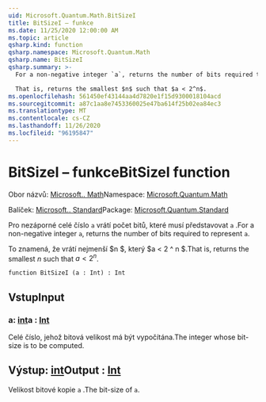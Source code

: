 ```yaml
---
uid: Microsoft.Quantum.Math.BitSizeI
title: BitSizeI – funkce
ms.date: 11/25/2020 12:00:00 AM
ms.topic: article
qsharp.kind: function
qsharp.namespace: Microsoft.Quantum.Math
qsharp.name: BitSizeI
qsharp.summary: >-
  For a non-negative integer `a`, returns the number of bits required to represent `a`.

  That is, returns the smallest $n$ such that $a < 2^n$.
ms.openlocfilehash: 561450ef43144aa4d7820e1f15d9300018104acd
ms.sourcegitcommit: a87c1aa8e7453360025e47ba614f25b02ea84ec3
ms.translationtype: MT
ms.contentlocale: cs-CZ
ms.lasthandoff: 11/26/2020
ms.locfileid: "96195847"
---
```

# <a name="bitsizei-function"></a><span data-ttu-id="37b12-102">BitSizeI – funkce</span><span class="sxs-lookup"><span data-stu-id="37b12-102">BitSizeI function</span></span>

<span data-ttu-id="37b12-103">Obor názvů: [Microsoft.. Math](xref:Microsoft.Quantum.Math)</span><span class="sxs-lookup"><span data-stu-id="37b12-103">Namespace: [Microsoft.Quantum.Math](xref:Microsoft.Quantum.Math)</span></span>

<span data-ttu-id="37b12-104">Balíček: [Microsoft.. Standard](https://nuget.org/packages/Microsoft.Quantum.Standard)</span><span class="sxs-lookup"><span data-stu-id="37b12-104">Package: [Microsoft.Quantum.Standard](https://nuget.org/packages/Microsoft.Quantum.Standard)</span></span>


<span data-ttu-id="37b12-105">Pro nezáporné celé číslo `a` vrátí počet bitů, které musí představovat `a` .</span><span class="sxs-lookup"><span data-stu-id="37b12-105">For a non-negative integer `a`, returns the number of bits required to represent `a`.</span></span>

<span data-ttu-id="37b12-106">To znamená, že vrátí nejmenší $n $, který $a < 2 ^ n $.</span><span class="sxs-lookup"><span data-stu-id="37b12-106">That is, returns the smallest $n$ such that $a < 2^n$.</span></span>

```qsharp
function BitSizeI (a : Int) : Int
```


## <a name="input"></a><span data-ttu-id="37b12-107">Vstup</span><span class="sxs-lookup"><span data-stu-id="37b12-107">Input</span></span>

### <a name="a--int"></a><span data-ttu-id="37b12-108">a: [int](xref:microsoft.quantum.lang-ref.int)</span><span class="sxs-lookup"><span data-stu-id="37b12-108">a : [Int](xref:microsoft.quantum.lang-ref.int)</span></span>

<span data-ttu-id="37b12-109">Celé číslo, jehož bitová velikost má být vypočítána.</span><span class="sxs-lookup"><span data-stu-id="37b12-109">The integer whose bit-size is to be computed.</span></span>



## <a name="output--int"></a><span data-ttu-id="37b12-110">Výstup: [int](xref:microsoft.quantum.lang-ref.int)</span><span class="sxs-lookup"><span data-stu-id="37b12-110">Output : [Int](xref:microsoft.quantum.lang-ref.int)</span></span>

<span data-ttu-id="37b12-111">Velikost bitové kopie `a` .</span><span class="sxs-lookup"><span data-stu-id="37b12-111">The bit-size of `a`.</span></span>
